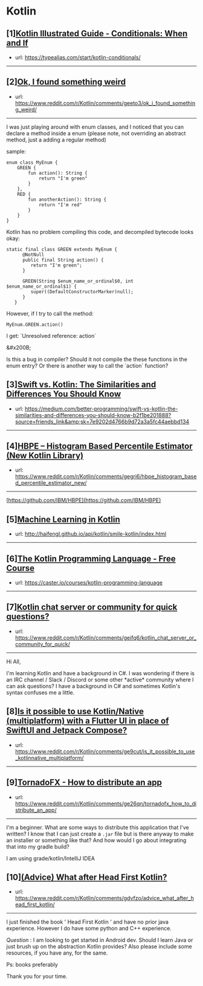 # Kotlin
## [1][Kotlin Illustrated Guide - Conditionals: When and If](https://www.reddit.com/r/Kotlin/comments/geizkn/kotlin_illustrated_guide_conditionals_when_and_if/)
- url: https://typealias.com/start/kotlin-conditionals/
---

## [2][Ok, I found something weird](https://www.reddit.com/r/Kotlin/comments/geeto3/ok_i_found_something_weird/)
- url: https://www.reddit.com/r/Kotlin/comments/geeto3/ok_i_found_something_weird/
---
I was just playing around with enum classes, and I noticed that you can declare a method inside a enum (please note, not overriding an abstract method, just a adding a regular method) 

sample:

    enum class MyEnum {
        GREEN {
            fun action(): String {
                return "I'm green"
            }
        },
        RED {
            fun anotherAction(): String {
                return "I'm red"
            }
        }
    }

Kotlin has no problem compiling this code, and decompiled bytecode looks okay:

    static final class GREEN extends MyEnum {
          @NotNull
          public final String action() {
             return "I'm green";
          }
    
          GREEN(String $enum_name_or_ordinal$0, int $enum_name_or_ordinal$1) {
             super((DefaultConstructorMarker)null);
          }
       }

However, if I try to call the method:

    MyEnum.GREEN.action() 

I get: \`Unresolved reference: action\`

&amp;#x200B;

Is this a bug in compiler? Should it not compile the these functions in the enum entry? Or there is another way to call the \`action\` function?
## [3][Swift vs. Kotlin: The Similarities and Differences You Should Know](https://www.reddit.com/r/Kotlin/comments/gek1gq/swift_vs_kotlin_the_similarities_and_differences/)
- url: https://medium.com/better-programming/swift-vs-kotlin-the-similarities-and-differences-you-should-know-b2f1be201888?source=friends_link&amp;sk=7e9202d4766b9d72a3a5fc44aebbd134
---

## [4][HBPE – Histogram Based Percentile Estimator (New Kotlin Library)](https://www.reddit.com/r/Kotlin/comments/gegri6/hbpe_histogram_based_percentile_estimator_new/)
- url: https://www.reddit.com/r/Kotlin/comments/gegri6/hbpe_histogram_based_percentile_estimator_new/
---
[https://github.com/IBM/HBPE](https://github.com/IBM/HBPE)
## [5][Machine Learning in Kotlin](https://www.reddit.com/r/Kotlin/comments/gejbo7/machine_learning_in_kotlin/)
- url: http://haifengl.github.io/api/kotlin/smile-kotlin/index.html
---

## [6][The Kotlin Programming Language - Free Course](https://www.reddit.com/r/Kotlin/comments/gdzied/the_kotlin_programming_language_free_course/)
- url: https://caster.io/courses/kotlin-programming-language
---

## [7][Kotlin chat server or community for quick questions?](https://www.reddit.com/r/Kotlin/comments/geifq6/kotlin_chat_server_or_community_for_quick/)
- url: https://www.reddit.com/r/Kotlin/comments/geifq6/kotlin_chat_server_or_community_for_quick/
---
Hi All,

I'm learning Kotlin and have a background in C#. I was wondering if there is an IRC channel / Slack / Discord or some other \*active\* community where I can ask questions? I have a background in C# and sometimes Kotlin's syntax confuses me a little.
## [8][Is it possible to use Kotlin/Native (multiplatform) with a Flutter UI in place of SwiftUI and Jetpack Compose?](https://www.reddit.com/r/Kotlin/comments/ge9cut/is_it_possible_to_use_kotlinnative_multiplatform/)
- url: https://www.reddit.com/r/Kotlin/comments/ge9cut/is_it_possible_to_use_kotlinnative_multiplatform/
---

## [9][TornadoFX - How to distribute an app](https://www.reddit.com/r/Kotlin/comments/ge26qn/tornadofx_how_to_distribute_an_app/)
- url: https://www.reddit.com/r/Kotlin/comments/ge26qn/tornadofx_how_to_distribute_an_app/
---
I'm a beginner. What are some ways to distribute this application that I've written? I know that I can just create a `.jar` file but is there anyway to make an installer or something like that? And how would I go about integrating that into my gradle build?

I am using grade/kotlin/IntelliJ IDEA
## [10][(Advice) What after Head First Kotlin?](https://www.reddit.com/r/Kotlin/comments/gdvfzo/advice_what_after_head_first_kotlin/)
- url: https://www.reddit.com/r/Kotlin/comments/gdvfzo/advice_what_after_head_first_kotlin/
---
I just finished the book ' Head First Kotlin ' and have no prior java experience. However I do have some python and C++ experience.

*Question*  :  I am looking to get started in Android dev. Should I learn Java or just brush up on the abstraction Kotlin provides? Also please include some resources, if you have any, for the same.

Ps: books preferably

Thank you for your time.
